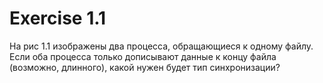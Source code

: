 # Exercise 1.1
На рис 1.1 изображены два процесса, обращающиеся к одному файлу. Если оба процесса только дописывают данные к концу файла (возможно, длинного), какой нужен будет тип синхронизации?
